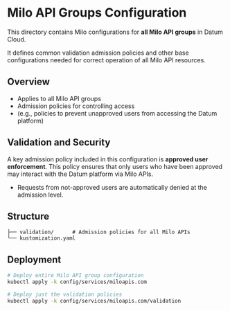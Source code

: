 # Milo API Groups Configuration

This directory contains Milo configurations for **all Milo API groups** in Datum Cloud.

It defines common validation admission policies and other base configurations needed for correct operation of all Milo API resources.

## Overview

- Applies to all Milo API groups
- Admission policies for controlling access
- (e.g., policies to prevent unapproved users from accessing the Datum platform)

## Validation and Security

A key admission policy included in this configuration is **approved user enforcement**. This policy ensures that only users who have been approved may interact with the Datum platform via Milo APIs.

- Requests from not-approved users are automatically denied at the admission level.

## Structure

```
├── validation/      # Admission policies for all Milo APIs
└── kustomization.yaml
```

## Deployment

```bash
# Deploy entire Milo API group configuration
kubectl apply -k config/services/miloapis.com

# Deploy just the validation policies
kubectl apply -k config/services/miloapis.com/validation
```
